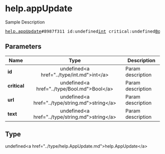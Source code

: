 # help.appUpdate

Sample Description

<pre>
<a href="../constructor/help.appUpdate.md">help.appUpdate</a>#8987f311 id:undefined<a href="../type/int.md">int</a> critical:undefined<a href="../type/Bool.md">Bool</a> url:undefined<a href="../type/string.md">string</a> text:undefined<a href="../type/string.md">string</a> = undefined<a href="../type/help.AppUpdate.md">help.AppUpdate</a>;
</pre>

## Parameters

| Name | Type | Description |
|------|:----:|-------------|
| **id** | undefined&lt;a href=&#34;../type/int.md&#34;&gt;int&lt;/a&gt; | Param description |
| **critical** | undefined&lt;a href=&#34;../type/Bool.md&#34;&gt;Bool&lt;/a&gt; | Param description |
| **url** | undefined&lt;a href=&#34;../type/string.md&#34;&gt;string&lt;/a&gt; | Param description |
| **text** | undefined&lt;a href=&#34;../type/string.md&#34;&gt;string&lt;/a&gt; | Param description |

## Type

undefined&lt;a href=&#34;../type/help.AppUpdate.md&#34;&gt;help.AppUpdate&lt;/a&gt;
